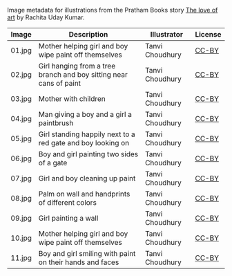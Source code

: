 Image metadata for illustrations from the Pratham Books story [The love of art](https://storyweaver.org.in/stories/2942-the-love-of-art) by Rachita Uday Kumar.

Image | Description | Illustrator | License
----- | ----------- | ----------- | -------
01.jpg | Mother helping girl and boy wipe paint off themselves | Tanvi Choudhury | [CC-BY](https://creativecommons.org/licenses/by/4.0/)
02.jpg | Girl hanging from a tree branch and boy sitting near cans of paint | Tanvi Choudhury | [CC-BY](https://creativecommons.org/licenses/by/4.0/)
03.jpg | Mother with children | Tanvi Choudhury | [CC-BY](https://creativecommons.org/licenses/by/4.0/)
04.jpg | Man giving a boy and a girl a paintbrush | Tanvi Choudhury | [CC-BY](https://creativecommons.org/licenses/by/4.0/)
05.jpg | Girl standing happily next to a red gate and boy looking on | Tanvi Choudhury | [CC-BY](https://creativecommons.org/licenses/by/4.0/)
06.jpg | Boy and girl painting two sides of a gate | Tanvi Choudhury | [CC-BY](https://creativecommons.org/licenses/by/4.0/)
07.jpg | Girl and boy cleaning up paint | Tanvi Choudhury | [CC-BY](https://creativecommons.org/licenses/by/4.0/)
08.jpg | Palm on wall and handprints of different colors | Tanvi Choudhury | [CC-BY](https://creativecommons.org/licenses/by/4.0/)
09.jpg | Girl painting a wall | Tanvi Choudhury | [CC-BY](https://creativecommons.org/licenses/by/4.0/)
10.jpg | Mother helping girl and boy wipe paint off themselves | Tanvi Choudhury | [CC-BY](https://creativecommons.org/licenses/by/4.0/)
11.jpg | Boy and girl smiling with paint on their hands and faces | Tanvi Choudhury | [CC-BY](https://creativecommons.org/licenses/by/4.0/)

